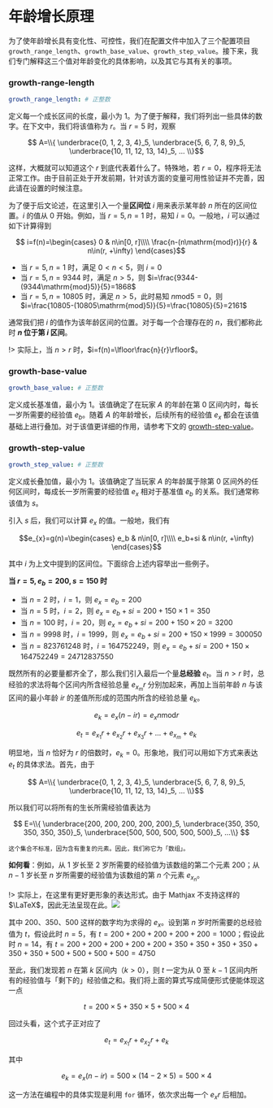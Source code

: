 # 年龄增长原理

为了使年龄增长具有变化性、可控性，我们在配置文件中加入了三个配置项目 `growth_range_length`、`growth_base_value`、`growth_step_value`。接下来，我们专门解释这三个值对年龄变化的具体影响，以及其它与其有关的事项。

### growth-range-length

```yml
growth_range_length: # 正整数
```

定义每一个成长区间的长度，最小为 $1$。为了便于解释，我们将列出一些具体的数字。在下文中，我们将该值称为 $r$。当 $r=5$ 时，观察

$$ A=\\{ \underbrace{0, 1, 2, 3, 4}_5, \underbrace{5, 6, 7, 8, 9}_5, \underbrace{10, 11, 12, 13, 14}_5, ... \\}$$

这样，大概就可以知道这个 $r$ 到底代表着什么了。特殊地，若 $r=0$，程序将无法正常工作。由于目前正处于开发前期，针对该方面的变量可用性验证并不完善，因此请在设置的时候注意。

为了便于后文论述，在这里引入一个量**区间位** $i$ 用来表示某年龄 $n$ 所在的区间位置。$i$ 的值从 $0$ 开始。例如，当 $r=5, n=1$ 时，易知 $i=0$。一般地，$i$ 可以通过如下计算得到

$$ i=f(n)=\begin{cases}
    0 & n\in[0, r]\\\\
    \frac{n-(n\mathrm{mod}r)}{r} & n\in(r, +\infty)
\end{cases}$$

- 当 $r=5, n=1$ 时，满足 $0\lt{n}\lt5$，则 $i=0$
- 当 $r=5, n=9344$ 时，满足 $n\gt5$，则 $i=\frac{9344-(9344\mathrm{mod}5)}{5}=1868$
- 当 $r=5, n=10805$ 时，满足 $n\gt5$，此时易知 $n\mathrm{mod}5=0$，则 $i=\frac{10805-(10805\mathrm{mod}5)}{5}=\frac{10805}{5}=2161$

通常我们把 $i$ 的值作为该年龄区间的位置。对于每一个合理存在的 $n$，我们都称此时 **$n$ 位于第 $i$ 区间**。

!> 实际上，当 $n\gt{r}$ 时，$i=f(n)=\lfloor\frac{n}{r}\rfloor$。

### growth-base-value

```yml
growth_base_value: # 正整数
```

定义成长基准值，最小为 $1$。该值确定了在玩家 $A$ 的年龄在第 $0$ 区间内时，每长一岁所需要的经验值 $e_b$。随着 $A$ 的年龄增长，后续所有的经验值 $e_x$ 都会在该值基础上进行叠加。对于该值更详细的作用，请参考下文的 [growth-step-value](#growth-step-value)。

### growth-step-value

```yml
growth_step_value: # 正整数
```

定义成长叠加值，最小为 $1$。该值确定了当玩家 $A$ 的年龄属于除第 $0$ 区间外的任何区间时，每成长一岁所需要的经验值 $e_x$ 相对于基准值 $e_b$ 的关系。我们通常称该值为 $s$。

引入 $s$ 后，我们可以计算 $e_x$ 的值。一般地，我们有

$$e_{x}=g(n)=\begin{cases}
    e_b & n\in[0, r]\\\\
    e_b+si & n\in(r, +\infty)
\end{cases}$$

其中 $i$ 为上文中提到的区间位。下面综合上述内容举出一些例子。

**当 $r=5, e_b=200, s=150$ 时**

- 当 $n=2$ 时，$i=1$，则 $e_x=e_b=200$
- 当 $n=5$ 时，$i=2$，则 $e_x=e_b+si=200+150\times1=350$
- 当 $n=100$ 时，$i=20$，则 $e_x=e_b+si=200+150\times20=3200$
- 当 $n=9998$ 时，$i=1999$，则 $e_x=e_b+si=200+150\times1999=300050$
- 当 $n=823761248$ 时，$i=164752249$，则 $e_x=e_b+si=200+150\times164752249=24712837550$

既然所有的必要量都齐全了，那么我们引入最后一个量**总经验** $e_t$。当 $n>r$ 时，总经验的求法将每个区间内所含经验总量 $e_{x_m}r$ 分别加起来，再加上当前年龄 $n$ 与该区间的最小年龄 $ir$ 的差值所形成的范围内所含的经验总量 $e_k$。

$$e_k=e_x(n-ir)=e_xn\mathrm{mod}r$$

$$e_t=e_{x_1}r+e_{x_2}r+e_{x_3}r+...+e_{x_m}+e_k$$

明显地，当 $n$ 恰好为 $r$ 的倍数时，$e_k=0$。形象地，我们可以用如下方式来表达 $e_t$ 的具体求法。首先，由于

$$ A=\\{ \underbrace{0, 1, 2, 3, 4}_5, \underbrace{5, 6, 7, 8, 9}_5, \underbrace{10, 11, 12, 13, 14}_5, ... \\}$$

所以我们可以将所有的生长所需经验值表达为

$$ E=\\{ \underbrace{200, 200, 200, 200, 200}_5, \underbrace{350, 350, 350, 350, 350}_5, \underbrace{500, 500, 500, 500, 500}_5, ...\\} $$

<small>这个集合不标准，因为含有重复的元素。因此，我们称它为「数组」。</small>

**如何看**：例如，从 $1$ 岁长至 $2$ 岁所需要的经验值为该数组的第二个元素 $200$；从 $n-1$ 岁长至 $n$ 岁所需要的经验值为该数组的第 $n$ 个元素 $e_{x_n}$。

!> 实际上，在这里有更好更形象的表达形式。由于 Mathjax 不支持这样的 $\LaTeX$，因此无法呈现在此。![](https://i.loli.net/2020/07/27/Y8Hok4gbBAIpxts.png)

其中 $200$、$350$、$500$ 这样的数字均为求得的 $e_x$。设到第 $n$ 岁时所需要的总经验值为 $t$，假设此时 $n=5$，有 $t=200+200+200+200+200=1000$；假设此时 $n=14$，有 $t=200+200+200+200+200+350+350+350+350+350+350+500+500+500+500=4750$

至此，我们发现若 $n$ 在第 $k$ 区间内（$k>0$），则 $t$ 一定为从 $0$ 至 $k-1$ 区间内所有的经验值与「剩下的」经验值之和。我们将上面的算式写成简便形式便能体现这一点

$$ t=200\times5+350\times5+500\times4 $$

回过头看，这个式子正对应了

$$ e_t=e_{x_1}r+e_{x_2}r+e_k $$

其中

$$ e_k=e_x(n-ir)=500\times(14-2\times5)=500\times4 $$

这一方法在编程中的具体实现是利用 `for` 循环，依次求出每一个 $e_xr$ 后相加。